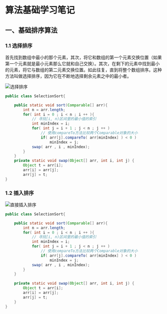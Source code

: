 # 算法基础学习笔记

## 一、基础排序算法

### 1.1 选择排序

首先找到数组中最小的那个元素，其次，将它和数组的第一个元素交换位置（如果第一个元素就是最小元素那么它就和自己交换）。其次，在剩下的元素中找到最小的元素，将它与数组的第二元素交换位置。如此往复，直到将整个数组排序。这种方法叫做选择排序，因为它在不断地选择剩余元素之中的最小者。

![选择排序](D:\学习笔记\picture\选择排序.png)

```java
public class SelectionSort{

    public static void sort(Comparable[] arr){
        int n = arr.length;
        for( int i = 0 ; i < n ; i ++ ){
            // 寻找[i, n)区间里的最小值的索引
            int minIndex = i;
            for( int j = i + 1 ; j < n ; j ++ )
                // 使用compareTo方法比较两个Comparable对象的大小
                if( arr[j].compareTo( arr[minIndex] ) < 0 )
                    minIndex = j;
            swap( arr , i , minIndex);
        }
    }
    private static void swap(Object[] arr, int i, int j) {
        Object t = arr[i];
        arr[i] = arr[j];
        arr[j] = t;
}
```



### 1.2 插入排序

![直接插入排序](D:\学习笔记\picture\直接插入排序.png)

```java
public class SelectionSort{

    public static void sort(Comparable[] arr){
        int n = arr.length;
        for( int i = 0 ; i < n ; i ++ ){
            // 寻找[i, n)区间里的最小值的索引
            int minIndex = i;
            for( int j = i + 1 ; j < n ; j ++ )
                // 使用compareTo方法比较两个Comparable对象的大小
                if( arr[j].compareTo( arr[minIndex] ) < 0 )
                    minIndex = j;
            swap( arr , i , minIndex);
        }
    }
    
    private static void swap(Object[] arr, int i, int j) {
        Object t = arr[i];
        arr[i] = arr[j];
        arr[j] = t;
	}
}
```

